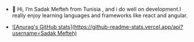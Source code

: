 - 👋 Hi, I’m Sadak Mefteh from Tunisia , and i do well on development.I really enjoy learning languages and frameworks like react and angular.

-  [![Anurag's GitHub stats](https://github-readme-stats.vercel.app/api?username=Sadak Mefteh)](https://github.com/anuraghazra/github-readme-stats)
